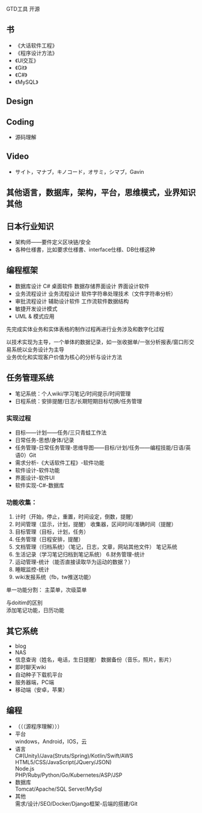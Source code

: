 GTD工具 开源

## 书
- 《大话软件工程》
- 《程序设计方法》
- 《UI交互》
- 《Git》
- 《C#》
- 《MySQL》

## Design

## Coding
- 源码理解

## Video
- サイト，マナブ，キノコード，オサミ，シマブ，Gavin

## 其他语言，数据库，架构，平台，思维模式，业界知识其他

## 日本行业知识
- 架构师——要件定义区块链/安全
- 各种仕様書，比如要求仕様書、interface仕様、DB仕様这种

## 编程框架
- 数据库设计	C# 桌面软件 数据存储界面设计 界面设计软件
- 业务流程设计 业务流程设计 软件字符串处理技术（文件字符串分析）
- 审批流程设计 辅助设计软件 工作流软件数据结构
- 敏捷开发设计模式
- UML & 模式应用  

先完成实体业务和实体表格的制作过程再进行业务涉及和数字化过程  

以技术实现为主导，一个单体的数据记录，如一张收据单/一张分析报表/窗口形交易系统以业务设计为主导  
业务优化和实现客户价值为核心的分析与设计方法  

## 任务管理系统  
- 笔记系统：个人wiki/学习笔记/时间提示/时间管理
- 日程系统：安排提醒/日志/长期短期目标切换/任务管理

### 实现过程
- 目标——计划——任务/三只青蛙工作法
- 日常任务-思想/身体/记录
- 任务管理-日常任务管理-思维导图——目标/计划/任务——编程技能/日语/英语0）Git
- 需求分析-《大话软件工程》-软件功能
- 软件设计-软件功能
- 界面设计-软件UI
- 软件实现-C#-数据库

### 功能收集：
1. 计时（开始，停止，重置，时间设定，倒数，提醒）
2. 时间管理（显示，计划，提醒） 收集器，区间时间/准确时间（提醒）
3. 目标管理（目标，计划，任务）
4. 任务管理（日程安排，提醒）
5. 文档管理（归档系统）（笔记，日志，文章，网站其他文件） 笔记系统
6. 生活记录（学习笔记归档到笔记系统） 6.财务管理-统计
7. 运动管理-统计（能否直接读取华为运动的数据？）
8. 睡眠监控-统计
9. wiki发报系统（fb，tw推送功能）  

单一功能分割： 主菜单，次级菜单  

与doitim的区别  
添加笔记功能，日历功能  


## 其它系统
- blog
- NAS
- 信息查询（姓名，电话，生日提醒） 数据备份（音乐，照片，影片）
- 即时聊天wiki
- 自动种子下载机平台
- 服务器端，PC端
- 移动端（安卓，苹果）

## 编程
- （（（源程序理解）））
- 平台  
windows，Android，IOS，云
- 语言  
C#(Unity)/Java(Struts/Spring)/Kotlin/Swift/AWS  
HTML5/CSS/JavaScript(JQuery/JSON)  
Node.js  
PHP/Ruby/Python/Go/Kubernetes/ASP/JSP
- 数据库  
Tomcat/Apache/SQL Server/MySql
- 其他  
需求/设计/SEO/Docker/Django框架-后端的搭建/Git
